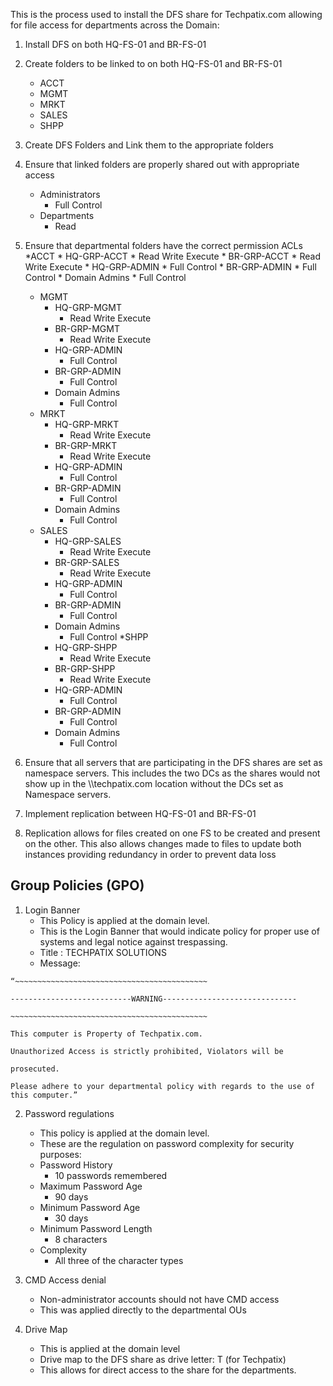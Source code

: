This is the process used to install the DFS share for Techpatix.com allowing for file access for departments across the Domain:  

1. Install DFS on both HQ-FS-01 and BR-FS-01 
2. Create folders to be linked to on both HQ-FS-01 and BR-FS-01  
    * ACCT 
    * MGMT 
    * MRKT 
    * SALES 
    * SHPP 
3. Create DFS Folders and Link them to the appropriate folders  
4. Ensure that linked folders are properly shared out with appropriate access  
    * Administrators  
        * Full Control 
    * Departments 
        * Read 
5. Ensure that departmental folders have the correct permission ACLs 
    *ACCT 
        * HQ-GRP-ACCT 
            * Read Write Execute 
        * BR-GRP-ACCT 
            * Read Write Execute 
        * HQ-GRP-ADMIN 
            * Full Control 
        * BR-GRP-ADMIN 
            * Full Control 
        * Domain Admins 
            * Full Control 
    * MGMT 
        * HQ-GRP-MGMT 
            * Read Write Execute 
        * BR-GRP-MGMT 
            * Read Write Execute 
        * HQ-GRP-ADMIN 
            * Full Control 
        * BR-GRP-ADMIN 
            * Full Control 
        * Domain Admins 
            * Full Control 
    * MRKT 
        * HQ-GRP-MRKT 
            * Read Write Execute 
        * BR-GRP-MRKT 
            * Read Write Execute 
        * HQ-GRP-ADMIN 
            * Full Control 
        * BR-GRP-ADMIN 
            * Full Control 
        * Domain Admins 
            * Full Control 
    * SALES 
        * HQ-GRP-SALES 
            * Read Write Execute 
        * BR-GRP-SALES 
            * Read Write Execute 
        * HQ-GRP-ADMIN 
            * Full Control 
        * BR-GRP-ADMIN 
            * Full Control 
        * Domain Admins 
            * Full Control 
    *SHPP 
        * HQ-GRP-SHPP 
            * Read Write Execute 
        * BR-GRP-SHPP 
            * Read Write Execute 
        * HQ-GRP-ADMIN 
            * Full Control 
        * BR-GRP-ADMIN 
            * Full Control 
        * Domain Admins 
            * Full Control 

6. Ensure that all servers that are participating in the DFS shares are set as namespace servers. This includes the two DCs as the shares would not show up in the \\\techpatix.com location without the DCs set as Namespace servers. 
7. Implement replication between HQ-FS-01 and BR-FS-01 
8. Replication allows for files created on one FS to be created and present on the other. This also allows changes made to files to update both instances providing redundancy in order to prevent data loss 

## Group Policies (GPO) 

1. Login Banner 
    * This Policy is applied at the domain level. 
    * This is the Login Banner that would indicate policy for proper use of systems and legal notice against trespassing. 
    * Title : TECHPATIX SOLUTIONS 
    * Message: 
```
“~~~~~~~~~~~~~~~~~~~~~~~~~~~~~~~~~~~~~~~~~~~ 

---------------------------WARNING------------------------------ 

~~~~~~~~~~~~~~~~~~~~~~~~~~~~~~~~~~~~~~~~~~~~ 

This computer is Property of Techpatix.com. 

Unauthorized Access is strictly prohibited, Violators will be 

prosecuted. 

Please adhere to your departmental policy with regards to the use of this computer.” 
```
2. Password regulations 
    * This policy is applied at the domain level. 
    * These are the regulation on password complexity for security purposes: 
    * Password History 
        * 10 passwords remembered 
    * Maximum Password Age 
        * 90 days 
    * Minimum Password Age 
        * 30 days 
    * Minimum Password Length 
        * 8 characters 
    * Complexity 
        * All three of the character types 

3. CMD Access denial 
    * Non-administrator accounts should not have CMD access 
    * This was applied directly to the departmental OUs 

4. Drive Map 
    * This is applied at the domain level 
    * Drive map to the DFS share as drive letter: T (for Techpatix) 
    * This allows for direct access to the share for the departments. 